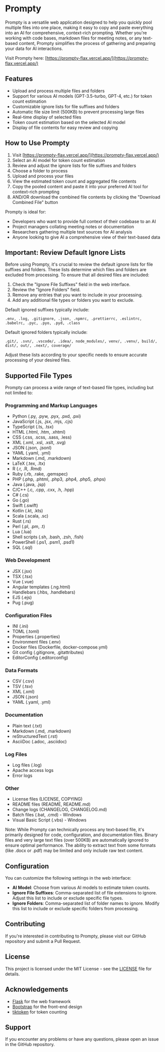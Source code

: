 # Prompty

Prompty is a versatile web application designed to help you quickly pool multiple files into one place, making it easy to copy and paste everything into an AI for comprehensive, context-rich prompting. Whether you're working with code bases, markdown files for meeting notes, or any text-based content, Prompty simplifies the process of gathering and preparing your data for AI interactions.

Visit Prompty here: [https://prompty-flax.vercel.app/](https://prompty-flax.vercel.app/)

## Features

- Upload and process multiple files and folders
- Support for various AI models (GPT-3.5-turbo, GPT-4, etc.) for token count estimation
- Customizable ignore lists for file suffixes and folders
- Automatic file size limit (500KB) to prevent processing large files
- Real-time display of selected files
- Token count estimation based on the selected AI model
- Display of file contents for easy review and copying

## How to Use Prompty

1. Visit [https://prompty-flax.vercel.app/](https://prompty-flax.vercel.app/)
2. Select an AI model for token count estimation
3. Review and adjust the ignore lists for file suffixes and folders
4. Choose a folder to process
5. Upload and process your files
6. View the estimated token count and aggregated file contents
7. Copy the pooled content and paste it into your preferred AI tool for context-rich prompting
8. AND/OR download the combined file contents by clicking the "Download Combined File" button

Prompty is ideal for:

- Developers who want to provide full context of their codebase to an AI
- Project managers collating meeting notes or documentation
- Researchers gathering multiple text sources for AI analysis
- Anyone looking to give AI a comprehensive view of their text-based data

## Important: Review Default Ignore Lists

Before using Prompty, it's crucial to review the default ignore lists for file suffixes and folders. These lists determine which files and folders are excluded from processing. To ensure that all desired files are included:

1. Check the "Ignore File Suffixes" field in the web interface.
2. Review the "Ignore Folders" field.
3. Remove any entries that you want to include in your processing.
4. Add any additional file types or folders you want to exclude.

Default ignored suffixes typically include:

```
.env, .log, .gitignore, .json, .npmrc, .prettierrc, .eslintrc, .babelrc, .pyc, .pyo, .pyd, .class
```

Default ignored folders typically include:

```
.git/, .svn/, .vscode/, .idea/, node_modules/, venv/, .venv/, build/, dist/, out/, .next/, coverage/
```

Adjust these lists according to your specific needs to ensure accurate processing of your desired files.

## Supported File Types

Prompty can process a wide range of text-based file types, including but not limited to:

### Programming and Markup Languages

- Python (.py, .pyw, .pyx, .pxd, .pxi)
- JavaScript (.js, .jsx, .mjs, .cjs)
- TypeScript (.ts, .tsx)
- HTML (.html, .htm, .xhtml)
- CSS (.css, .scss, .sass, .less)
- XML (.xml, .xsl, .xslt, .svg)
- JSON (.json, .jsonl)
- YAML (.yaml, .yml)
- Markdown (.md, .markdown)
- LaTeX (.tex, .ltx)
- R (.r, .R, .Rmd)
- Ruby (.rb, .rake, .gemspec)
- PHP (.php, .phtml, .php3, .php4, .php5, .phps)
- Java (.java, .jsp)
- C/C++ (.c, .cpp, .cxx, .h, .hpp)
- C# (.cs)
- Go (.go)
- Swift (.swift)
- Kotlin (.kt, .kts)
- Scala (.scala, .sc)
- Rust (.rs)
- Perl (.pl, .pm, .t)
- Lua (.lua)
- Shell scripts (.sh, .bash, .zsh, .fish)
- PowerShell (.ps1, .psm1, .psd1)
- SQL (.sql)

### Web Development

- JSX (.jsx)
- TSX (.tsx)
- Vue (.vue)
- Angular templates (.ng.html)
- Handlebars (.hbs, .handlebars)
- EJS (.ejs)
- Pug (.pug)

### Configuration Files

- INI (.ini)
- TOML (.toml)
- Properties (.properties)
- Environment files (.env)
- Docker files (Dockerfile, docker-compose.yml)
- Git config (.gitignore, .gitattributes)
- EditorConfig (.editorconfig)

### Data Formats

- CSV (.csv)
- TSV (.tsv)
- XML (.xml)
- JSON (.json)
- YAML (.yaml, .yml)

### Documentation

- Plain text (.txt)
- Markdown (.md, .markdown)
- reStructuredText (.rst)
- AsciiDoc (.adoc, .asciidoc)

### Log Files

- Log files (.log)
- Apache access logs
- Error logs

### Other

- License files (LICENSE, COPYING)
- README files (README, README.md)
- Change logs (CHANGELOG, CHANGELOG.md)
- Batch files (.bat, .cmd) - Windows
- Visual Basic Script (.vbs) - Windows

Note: While Prompty can technically process any text-based file, it's primarily designed for code, configuration, and documentation files. Binary files and very large text files (over 500KB) are automatically ignored to ensure optimal performance. The ability to extract text from some formats (like .docx or .pdf) may be limited and only include raw text content.

## Configuration

You can customize the following settings in the web interface:

- **AI Model**: Choose from various AI models to estimate token counts.
- **Ignore File Suffixes**: Comma-separated list of file extensions to ignore. Adjust this list to include or exclude specific file types.
- **Ignore Folders**: Comma-separated list of folder names to ignore. Modify this list to include or exclude specific folders from processing.

## Contributing

If you're interested in contributing to Prompty, please visit our GitHub repository and submit a Pull Request.

## License

This project is licensed under the MIT License - see the [LICENSE](LICENSE) file for details.

## Acknowledgements

- [Flask](https://flask.palletsprojects.com/) for the web framework
- [Bootstrap](https://getbootstrap.com/) for the front-end design
- [tiktoken](https://github.com/openai/tiktoken) for token counting

## Support

If you encounter any problems or have any questions, please open an issue in the GitHub repository.
